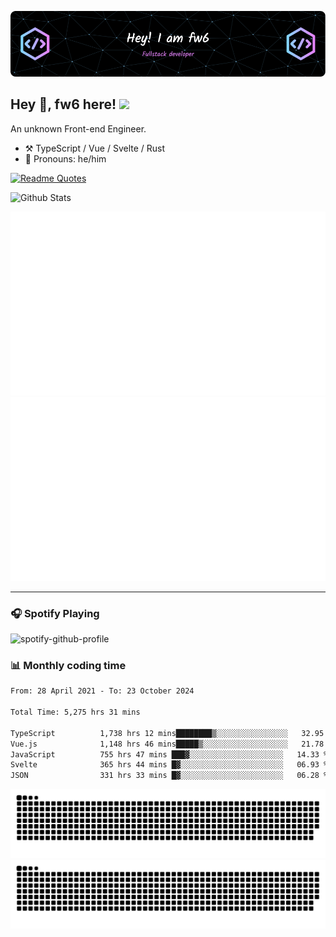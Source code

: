 ![Header](github-header-image.png)

## Hey 👋, fw6 here! <img src="https://github.githubassets.com/images/mona-whisper.gif" height="24" />


An unknown Front-end Engineer.

-   :hammer_and_pick: TypeScript / Vue / Svelte / Rust
-   :man: Pronouns: he/him


[![Readme Quotes](https://quotes-github-readme.vercel.app/api?type=horizontal&theme=algolia)](https://github.com/piyushsuthar/github-readme-quotes)



![Github Stats](https://github-readme-stats.vercel.app/api?username=fw6&bg_color=30,e96443,904e95&title_color=fff&text_color=fff)

![](https://raw.githubusercontent.com/fw6/github-stats-transparent/output/generated/overview.svg)
![](https://raw.githubusercontent.com/fw6/github-stats-transparent/output/generated/languages.svg)


---

### 🎧 Spotify Playing

<!-- ![spotify-github-profile](/img/default.svg) -->

![spotify-github-profile](https://spotify-github-profile.vercel.app/api/view.svg?uid=r6wn4hdvypv0lkzyrj0e0pjct&cover_image=true&theme=default&show_offline=true&background_color=9a10ad&interchange=true&bar_color_cover=true)



### :bar_chart: Monthly coding time 

<!--START_SECTION:waka-->

```txt
From: 28 April 2021 - To: 23 October 2024

Total Time: 5,275 hrs 31 mins

TypeScript          1,738 hrs 12 mins████████▒░░░░░░░░░░░░░░░░   32.95 %
Vue.js              1,148 hrs 46 mins█████▒░░░░░░░░░░░░░░░░░░░   21.78 %
JavaScript          755 hrs 47 mins ███▓░░░░░░░░░░░░░░░░░░░░░   14.33 %
Svelte              365 hrs 44 mins █▓░░░░░░░░░░░░░░░░░░░░░░░   06.93 %
JSON                331 hrs 33 mins █▓░░░░░░░░░░░░░░░░░░░░░░░   06.28 %
```

<!--END_SECTION:waka-->




![github contribution grid snake animation](https://raw.githubusercontent.com/platane/platane/output/github-contribution-grid-snake-dark.svg#gh-dark-mode-only)![github contribution grid snake animation](https://raw.githubusercontent.com/platane/platane/output/github-contribution-grid-snake.svg#gh-light-mode-only)
